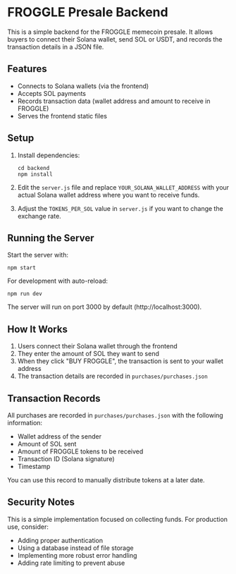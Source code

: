 # FROGGLE Presale Backend

This is a simple backend for the FROGGLE memecoin presale. It allows buyers to connect their Solana wallet, send SOL or USDT, and records the transaction details in a JSON file.

## Features

- Connects to Solana wallets (via the frontend)
- Accepts SOL payments
- Records transaction data (wallet address and amount to receive in FROGGLE)
- Serves the frontend static files

## Setup

1. Install dependencies:
   ```
   cd backend
   npm install
   ```

2. Edit the `server.js` file and replace `YOUR_SOLANA_WALLET_ADDRESS` with your actual Solana wallet address where you want to receive funds.

3. Adjust the `TOKENS_PER_SOL` value in `server.js` if you want to change the exchange rate.

## Running the Server

Start the server with:

```
npm start
```

For development with auto-reload:

```
npm run dev
```

The server will run on port 3000 by default (http://localhost:3000).

## How It Works

1. Users connect their Solana wallet through the frontend
2. They enter the amount of SOL they want to send
3. When they click "BUY FROGGLE", the transaction is sent to your wallet address
4. The transaction details are recorded in `purchases/purchases.json`

## Transaction Records

All purchases are recorded in `purchases/purchases.json` with the following information:
- Wallet address of the sender
- Amount of SOL sent
- Amount of FROGGLE tokens to be received
- Transaction ID (Solana signature)
- Timestamp

You can use this record to manually distribute tokens at a later date.

## Security Notes

This is a simple implementation focused on collecting funds. For production use, consider:
- Adding proper authentication
- Using a database instead of file storage
- Implementing more robust error handling
- Adding rate limiting to prevent abuse 